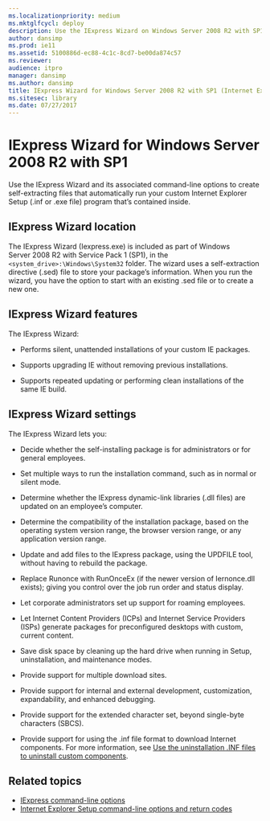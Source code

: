 ```yaml
---
ms.localizationpriority: medium
ms.mktglfcycl: deploy
description: Use the IExpress Wizard on Windows Server 2008 R2 with SP1 to create self-extracting files to run your custom Internet Explorer Setup program.
author: dansimp
ms.prod: ie11
ms.assetid: 5100886d-ec88-4c1c-8cd7-be00da874c57
ms.reviewer: 
audience: itpro
manager: dansimp
ms.author: dansimp
title: IExpress Wizard for Windows Server 2008 R2 with SP1 (Internet Explorer Administration Kit 11 for IT Pros)
ms.sitesec: library
ms.date: 07/27/2017
---
```



# IExpress Wizard for Windows Server 2008 R2 with SP1
Use the IExpress Wizard and its associated command-line options to create self-extracting files that automatically run your custom Internet Explorer Setup (.inf or .exe file) program that’s contained inside.

## IExpress Wizard location
The IExpress Wizard (Iexpress.exe) is included as part of Windows Server 2008 R2 with Service Pack 1 (SP1), in the `<system_drive>:\Windows\System32` folder. The wizard uses a self-extraction directive (.sed) file to store your package’s information. When you run the wizard, you have the option to start with an existing .sed file or to create a new one.

## IExpress Wizard features
The IExpress Wizard:

-   Performs silent, unattended installations of your custom IE packages.

-   Supports upgrading IE without removing previous installations.

-   Supports repeated updating or performing clean installations of the same IE build.

## IExpress Wizard settings
The IExpress Wizard lets you:

-   Decide whether the self-installing package is for administrators or for general employees.

-   Set multiple ways to run the installation command, such as in normal or silent mode.

-   Determine whether the IExpress dynamic-link libraries (.dll files) are updated on an employee’s computer.

-   Determine the compatibility of the installation package, based on the operating system version range, the browser version range, or any application version range.

-   Update and add files to the IExpress package, using the UPDFILE tool, without having to rebuild the package.

-   Replace Runonce with RunOnceEx (if the newer version of Iernonce.dll exists); giving you control over the job run order and status display.

-   Let corporate administrators set up support for roaming employees.

-   Let Internet Content Providers (ICPs) and Internet Service Providers (ISPs) generate packages for preconfigured desktops with custom, current content.

-   Save disk space by cleaning up the hard drive when running in Setup, uninstallation, and maintenance modes.

-   Provide support for multiple download sites.

-   Provide support for internal and external development, customization, expandability, and enhanced debugging.

-   Provide support for the extended character set, beyond single-byte characters (SBCS).

-   Provide support for using the .inf file format to download Internet components. For more information, see [Use the uninstallation .INF files to uninstall custom components](create-uninstall-inf-files-for-custom-components.md).

## Related topics
- [IExpress command-line options](iexpress-command-line-options.md)
- [Internet Explorer Setup command-line options and return codes](ie-setup-command-line-options-and-return-codes.md)

 

 





